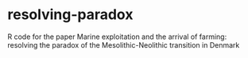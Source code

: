 # resolving-paradox
R code for the paper Marine exploitation and the arrival of farming: resolving the paradox of the Mesolithic-Neolithic transition in Denmark
